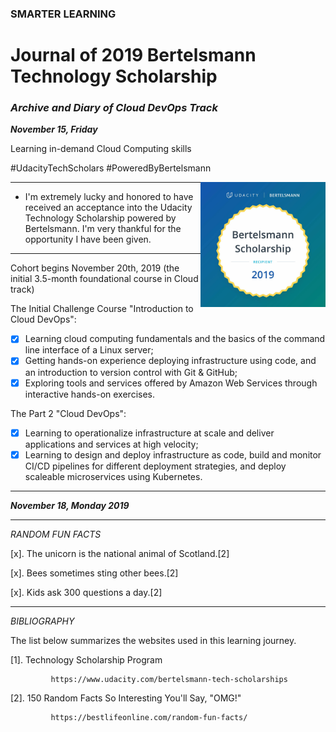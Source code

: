 ### SMARTER LEARNING
# Journal of 2019 Bertelsmann Technology Scholarship 

### ***Archive and Diary of Cloud DevOps Track***

***November 15, Friday***

 Learning in-demand Cloud Computing skills 
 
 #UdacityTechScholars                                      #PoweredByBertelsmann

<img align="right" width="200" height="200" src="/image/Bertelsmann.jpg">

___

- I'm extremely lucky and honored to have received an acceptance into the Udacity Technology Scholarship powered by Bertelsmann. I'm very thankful for the opportunity I have been given.
___

Cohort begins Nov‍emb‍er 2‍0th, 2‍01‍9 (the initial 3.5-month foundational course in Cloud track)

The Initial Challenge Course "Introduction to Cloud DevOps":

   - [x] Learning cloud computing fundamentals and the basics of the command line interface of a Linux server;
   - [x] Getting hands-on experience deploying infrastructure using code, and an introduction to version control with Git & GitHub;
   - [x] Exploring tools and services offered by Amazon Web Services through interactive hands-on exercises.
   
The Part 2 "Cloud DevOps":  

   - [x] Learning to operationalize infrastructure at scale and deliver applications and services at high velocity;
   - [x] Learning to design and deploy infrastructure as code, build and monitor CI/CD pipelines for different deployment strategies, and deploy scaleable microservices using Kubernetes. 
  
__________
***November 18, Monday 2019***




______  
   
   *RANDOM FUN FACTS*
   
  [x]. The unicorn is the national animal of Scotland.[2]
  
  [x]. Bees sometimes sting other bees.[2]
  
  [x]. Kids ask 300 questions a day.[2]
  
  ______  
   
   *BIBLIOGRAPHY*
   
   
The list below summarizes the websites used in this learning journey.

[1]. Technology Scholarship Program

             https://www.udacity.com/bertelsmann-tech-scholarships
             
             
[2]. 150 Random Facts So Interesting You'll Say, "OMG!"


             https://bestlifeonline.com/random-fun-facts/
